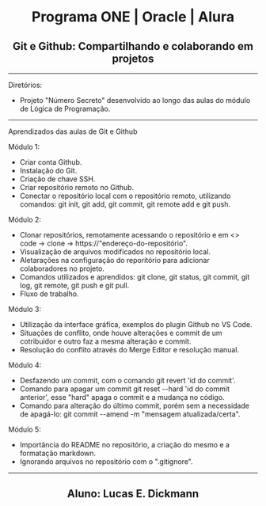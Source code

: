<h1 align="center">Programa ONE | Oracle | Alura</h1>

<h2 align="center">Git e Github: Compartilhando e colaborando em projetos</h2>

---
Diretórios:

- Projeto "Número Secreto" desenvolvido ao longo das aulas do módulo de Lógica de Programação.

---
Aprendizados das aulas de Git e Github

Módulo 1:

- Criar conta Github.
- Instalação do Git.
- Criação de chave SSH.
- Criar repositório remoto no Github.
- Conectar o repositório local com o repositório remoto, utilizando comandos: git init, git add, git commit, git remote add e git push.

Módulo 2:

- Clonar repositórios, remotamente acessando o repositório e em <> code -> clone -> https://"endereço-do-repositório".
- Visualização de arquivos modificados no repositório local.
- Aletarações na configuração do reporitório  para adicionar colaboradores no projeto.
- Comandos utilizados e aprendidos: git clone, git status, git commit, git log, git remote, git push e git pull.
- Fluxo de trabalho.

Módulo 3:

- Utilização da interface gráfica, exemplos do plugin Github no VS Code.
- Situações de conflito, onde houve alterações e commit de um cotribuidor e outro faz a mesma alteração e commit.
- Resolução do conflito através do Merge Editor e resolução manual.

Módulo 4:

- Desfazendo um commit, com o comando git revert 'id do commit'.
- Comando para apagar um commit git reset --hard 'id do commit anterior', esse "hard" apaga o commit e a mudança no código.
- Comando para alteração do último commit, porém sem a necessidade de apagá-lo: git commit --amend -m "mensagem atualizada/certa".

Módulo 5:

- Importância do README no repositório, a criação do mesmo e a formatação markdown.
- Ignorando arquivos no repositório com o ".gitignore".

---
<h2 align="center">Aluno: Lucas E. Dickmann</h2>
